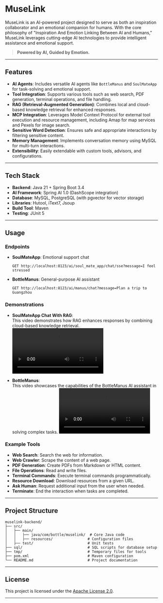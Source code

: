 # MuseLink

MuseLink is an AI-powered project designed to serve as both an inspiration collaborator and an emotional companion for humans. With the core philosophy of "Inspiration And Emotion Linking Between AI and Humans," MuseLink leverages cutting-edge AI technologies to provide intelligent assistance and emotional support.

> **Powered by AI, Guided by Emotion.**

---

## Features

- **AI Agents**: Includes versatile AI agents like `BottleManus` and `SoulMateApp` for task-solving and emotional support.
- **Tool Integration**: Supports various tools such as web search, PDF generation, terminal operations, and file handling.
- **RAG (Retrieval-Augmented Generation)**: Combines local and cloud-based knowledge retrieval for enhanced responses.
- **MCP Integration**: Leverages Model Context Protocol for external tool execution and resource management, including Amap for map services and Pexels for image search.
- **Sensitive Word Detection**: Ensures safe and appropriate interactions by filtering sensitive content.
- **Memory Management**: Implements conversation memory using MySQL for multi-turn interactions.
- **Extensibility**: Easily extendable with custom tools, advisors, and configurations.

---

## Tech Stack

- **Backend**: Java 21 + Spring Boot 3.4
- **AI Framework**: Spring AI 1.0 (DashScope integration)
- **Database**: MySQL, PostgreSQL (with pgvector for vector storage)
- **Libraries**: Hutool, iText7, Jsoup
- **Build Tool**: Maven
- **Testing**: JUnit 5

---

## Usage

### Endpoints

- **SoulMateApp**: Emotional support chat
  ```http
  GET http://localhost:8123/ai/soul_mate_app/chat/sse?message=I feel stressed
  ```

- **BottleManus**: General-purpose AI assistant
  ```http
  GET http://localhost:8123/ai/manus/chat?message=Plan a trip to Guangzhou
  ```

### Demonstrations

- **SoulMateApp Chat With RAG**:  
This video demonstrates how RAG enhances responses by combining cloud-based knowledge retrieval.
<video src="assets/rag_demo.mp4"></video>  
  

- **BottleManus**:  
This video showcases the capabilities of the BottleManus AI assistant in solving complex tasks.
<video src="assets/manus_demo.mp4"></video>   

### Example Tools

- **Web Search**: Search the web for information.
- **Web Crawler**: Scrape the content of a web page.
- **PDF Generation**: Create PDFs from Markdown or HTML content.
- **File Operations**: Read and write files.
- **Terminal Commands**: Execute terminal commands programmatically.
- **Resource Download**: Download resources from a given URL.
- **Ask Human**: Request additional input from the user when needed.
- **Terminate**: End the interaction when tasks are completed.

---

## Project Structure

```
muselink-backend/
├── src/
│   ├── main/
│   │   ├── java/com/bottle/muselink/  # Core Java code
│   │   ├── resources/                # Configuration files
│   ├── test/                         # Unit tests
├── sql/                              # SQL scripts for database setup
├── tmp/                              # Temporary files for tools
├── pom.xml                           # Maven configuration
└── README.md                         # Project documentation
```

---

## License

This project is licensed under the [Apache License 2.0](https://www.apache.org/licenses/LICENSE-2.0).

---
